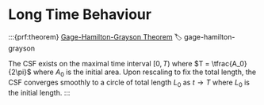 # Long Time Behaviour

:::{prf:theorem} [Gage-Hamilton-Grayson Theorem](https://en.wikipedia.org/wiki/Curve-shortening_flow#Gage%E2%80%93Hamilton%E2%80%93Grayson_theorem)
:label: gage-hamilton-grayson

The CSF exists on the maximal time interval $[0, T)$ where $T = \tfrac{A_0}{2\pi}$ where $A_0$ is the initial area. Upon rescaling to fix the total length, the CSF converges smoothly to a circle of total length $L_0$ as $t \to T$ where $L_0$ is the initial length.
:::
